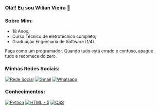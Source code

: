 ### Olá!! Eu sou Wilian Vieira 🙂

### Sobre Mim:
 - 18 Anos;
 - Curso Técnico de eletrotécnico completo;
 - Graduação Engenharia de Software (1/4).
 
Faça como um programador. Quando tudo está errado e confuso, apague tudo e recomece do zero.

### Minhas Redes Sociais: 
[![Rede Social](https://img.shields.io/badge/Instagram-E4405F?style=for-the-badge&logo=instagram&logoColor=white)](https://www.instagram.com/wilianvf11)
[![Gmail](https://img.shields.io/badge/Gmail-D14836?style=for-the-badge&logo=gmail&logoColor=white)](mailto:wilianvf11@gmail.com?subject=wilianvf11@gmail.com&body=wilianvf11@gmail.com)
[![Whatsapp](https://img.shields.io/badge/WhatsApp-25D366?style=for-the-badge&logo=whatsapp&logoColor=white)](https://wa.me/5548996320235)

### Conhecimentos:


[![Python](https://img.shields.io/badge/Python-3776AB?style=for-the-badge&logo=python&logoColor=white)]()
[![HTML - 5](https://img.shields.io/badge/HTML5-E34F26?style=for-the-badge&logo=html5&logoColor=white)]()
[![CSS](https://img.shields.io/badge/CSS3-1572B6?style=for-the-badge&logo=css3&logoColor=white)]()
